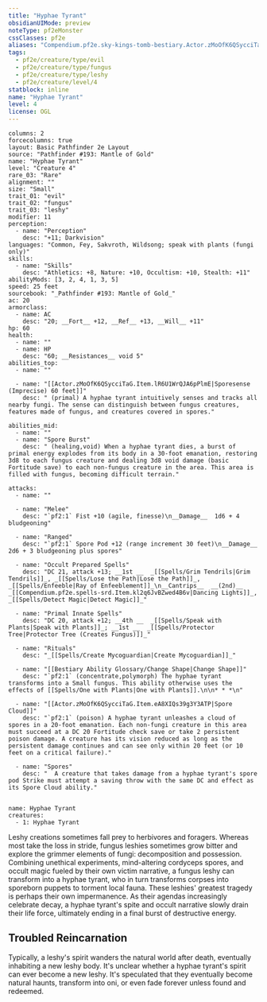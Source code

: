 ```yaml
---
title: "Hyphae Tyrant"
obsidianUIMode: preview
noteType: pf2eMonster
cssClasses: pf2e
aliases: "Compendium.pf2e.sky-kings-tomb-bestiary.Actor.zMoOfK6QSycciTaG" 
tags:
  - pf2e/creature/type/evil
  - pf2e/creature/type/fungus
  - pf2e/creature/type/leshy
  - pf2e/creature/level/4
statblock: inline
name: "Hyphae Tyrant"
level: 4
license: OGL
---
```


```statblock
columns: 2
forcecolumns: true
layout: Basic Pathfinder 2e Layout
source: "Pathfinder #193: Mantle of Gold"
name: "Hyphae Tyrant"
level: "Creature 4"
rare_03: "Rare"
alignment: ""
size: "Small"
trait_01: "evil"
trait_02: "fungus"
trait_03: "leshy"
modifier: 11
perception:
  - name: "Perception"
    desc: "+11; Darkvision"
languages: "Common, Fey, Sakvroth, Wildsong; speak with plants (fungi only)"
skills:
  - name: "Skills"
    desc: "Athletics: +8, Nature: +10, Occultism: +10, Stealth: +11"
abilityMods: [3, 2, 4, 1, 3, 5]
speed: 25 feet
sourcebook: "_Pathfinder #193: Mantle of Gold_"
ac: 20
armorclass:
  - name: AC
    desc: "20; __Fort__ +12, __Ref__ +13, __Will__ +11"
hp: 60
health:
  - name: ""
  - name: HP
    desc: "60; __Resistances__ void 5"
abilities_top:
  - name: ""

  - name: "[[Actor.zMoOfK6QSycciTaG.Item.lR6U1WrQJA6pPlmE|Sporesense (Imprecise) 60 feet]]"
    desc: " (primal) A hyphae tyrant intuitively senses and tracks all nearby fungi. The sense can distinguish between fungus creatures, features made of fungus, and creatures covered in spores."

abilities_mid:
  - name: ""
  - name: "Spore Burst"
    desc: " (healing,void) When a hyphae tyrant dies, a burst of primal energy explodes from its body in a 30-foot emanation, restoring 3d8 to each fungus creature and dealing 3d8 void damage (basic Fortitude save) to each non-fungus creature in the area. This area is filled with fungus, becoming difficult terrain."

attacks:
  - name: ""

  - name: "Melee"
    desc: "`pf2:1` Fist +10 (agile, finesse)\n__Damage__  1d6 + 4 bludgeoning"

  - name: "Ranged"
    desc: "`pf2:1` Spore Pod +12 (range increment 30 feet)\n__Damage__  2d6 + 3 bludgeoning plus spores"

  - name: "Occult Prepared Spells"
    desc: "DC 21, attack +13; __1st __  _[[Spells/Grim Tendrils|Grim Tendrils]]_, _[[Spells/Lose the Path|Lose the Path]]_, _[[Spells/Enfeeble|Ray of Enfeeblement]]_\n__Cantrips__  __(2nd)__ _[[Compendium.pf2e.spells-srd.Item.kl2q6JvBZwed4B6v|Dancing Lights]]_, _[[Spells/Detect Magic|Detect Magic]]_"

  - name: "Primal Innate Spells"
    desc: "DC 20, attack +12; __4th __  _[[Spells/Speak with Plants|Speak with Plants]]_; __1st __  _[[Spells/Protector Tree|Protector Tree (Creates Fungus)]]_"

  - name: "Rituals"
    desc: "_[[Spells/Create Mycoguardian|Create Mycoguardian]]_"

  - name: "[[Bestiary Ability Glossary/Change Shape|Change Shape]]"
    desc: "`pf2:1` (concentrate,polymorph) The hyphae tyrant transforms into a Small fungus. This ability otherwise uses the effects of [[Spells/One with Plants|One with Plants]].\n\n* * *\n"

  - name: "[[Actor.zMoOfK6QSycciTaG.Item.eA8XIQs39g3Y3ATP|Spore Cloud]]"
    desc: "`pf2:1` (poison) A hyphae tyrant unleashes a cloud of spores in a 20-foot emanation. Each non-fungi creature in this area must succeed at a DC 20 Fortitude check save or take 2 persistent poison damage. A creature has its vision reduced as long as the persistent damage continues and can see only within 20 feet (or 10 feet on a critical failure)."

  - name: "Spores"
    desc: "  A creature that takes damage from a hyphae tyrant's spore pod Strike must attempt a saving throw with the same DC and effect as its Spore Cloud ability."
 
```

```encounter-table
name: Hyphae Tyrant
creatures:
  - 1: Hyphae Tyrant
```



Leshy creations sometimes fall prey to herbivores and foragers. Whereas most take the loss in stride, fungus leshies sometimes grow bitter and explore the grimmer elements of fungi: decomposition and possession. Combining unethical experiments, mind-altering cordyceps spores, and occult magic fueled by their own victim narrative, a fungus leshy can transform into a hyphae tyrant, who in turn transforms corpses into sporeborn puppets to torment local fauna. These leshies' greatest tragedy is perhaps their own impermanence. As their agendas increasingly celebrate decay, a hyphae tyrant's spite and occult narrative slowly drain their life force, ultimately ending in a final burst of destructive energy.

## Troubled Reincarnation

Typically, a leshy's spirit wanders the natural world after death, eventually inhabiting a new leshy body. It's unclear whether a hyphae tyrant's spirit can ever become a new leshy. It's speculated that they eventually become natural haunts, transform into oni, or even fade forever unless found and redeemed.
